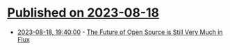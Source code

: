 # [Published on 2023-08-18](index.md)

* [2023-08-18, 19:40:00](https://news.slashdot.org/story/23/08/18/1925252/the-future-of-open-source-is-still-very-much-in-flux?utm_source=rss1.0mainlinkanon&utm_medium=feed) - [The Future of Open Source is Still Very Much in Flux](https://news.slashdot.org/story/23/08/18/1925252/the-future-of-open-source-is-still-very-much-in-flux?utm_source=rss1.0mainlinkanon&utm_medium=feed)
